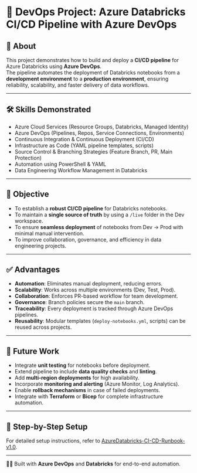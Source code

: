 # 🚀 DevOps Project: Azure Databricks CI/CD Pipeline with Azure DevOps

## 📖 About
This project demonstrates how to build and deploy a **CI/CD pipeline** for Azure Databricks using **Azure DevOps**.  
The pipeline automates the deployment of Databricks notebooks from a **development environment** to a **production environment**, ensuring reliability, scalability, and faster delivery of data workflows.

---

## 🛠 Skills Demonstrated
- Azure Cloud Services (Resource Groups, Databricks, Managed Identity)
- Azure DevOps (Pipelines, Repos, Service Connections, Environments)
- Continuous Integration & Continuous Deployment (CI/CD)
- Infrastructure as Code (YAML pipeline templates, scripts)
- Source Control & Branching Strategies (Feature Branch, PR, Main Protection)
- Automation using PowerShell & YAML
- Data Engineering Workflow Management in Databricks

---

## 🎯 Objective
- To establish a **robust CI/CD pipeline** for Databricks notebooks.  
- To maintain a **single source of truth** by using a `/live` folder in the Dev workspace.  
- To ensure **seamless deployment** of notebooks from Dev → Prod with minimal manual intervention.  
- To improve collaboration, governance, and efficiency in data engineering projects.

---

## ✅ Advantages
- **Automation**: Eliminates manual deployment, reducing errors.  
- **Scalability**: Works across multiple environments (Dev, Test, Prod).  
- **Collaboration**: Enforces PR-based workflow for team development.  
- **Governance**: Branch policies secure the `main` branch.  
- **Traceability**: Every deployment is tracked through Azure DevOps pipelines.  
- **Reusability**: Modular templates (`deploy-notebooks.yml`, scripts) can be reused across projects.

---

## 🔮 Future Work
- Integrate **unit testing** for notebooks before deployment.  
- Extend pipeline to include **data quality checks** and **linting**.  
- Add **multi-region deployments** for high availability.  
- Incorporate **monitoring and alerting** (Azure Monitor, Log Analytics).  
- Enable **rollback mechanisms** in case of failed deployments.  
- Integrate with **Terraform** or **Bicep** for complete infrastructure automation.

---

## 📌 Step-by-Step Setup
For detailed setup instructions, refer to [AzureDatabricks-CI-CD-Runbook-v1.0](AzureDatabricks-CI-CD-Runbook-v1.0).

---

👨‍💻 Built with **Azure DevOps** and **Databricks** for end-to-end automation.

